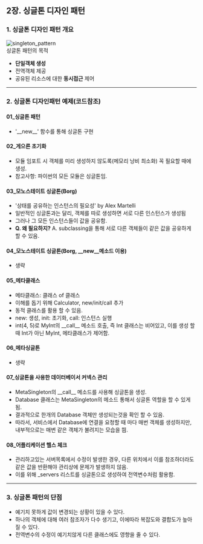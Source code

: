 ## 2장. 싱글톤 디자인 패턴

### 1. 싱글톤 디자인 패턴 개요

![singleton_pattern](https://user-images.githubusercontent.com/81678439/158121596-4cbf435c-f7c5-4349-8b2a-a431af8f8028.png)  
 싱글톤 패턴의 목적

- **단일객체 생성**
- 전역객체 제공
- 공유된 리소스에 대한 **동시접근** 제어

---

### 2. 싱글톤 디자인패턴 예제(코드참조)

#### 01\_싱글톤 패턴

- '\_\_new\_\_' 함수를 통해 싱글톤 구현

#### 02\_게으른 초기화

- 모듈 임포트 시 객체를 미리 생성하지 않도록(메모리 낭비 최소화) 꼭 필요할 때에 생성.
- 참고사항: 파이썬의 모든 모듈은 싱글톤임.

#### 03\_모노스테이트 싱글톤(Borg)

- '상태를 공유하는 인스턴스의 필요성' by Alex Martelli
- 일반적인 싱글톤과는 달리, 객체를 따로 생성하면 서로 다른 인스턴스가 생성됨
- 그러나 그 모든 인스턴스들이 값을 공유함.
- **Q. 왜 필요하지?** A. subclassing을 통해 서로 다른 객체들이 같은 값을 공유하게 할 수 있음.

#### 04\_모노스테이트 싱글톤(Borg, \_\_new\_\_메소드 이용)

- 생략

#### 05\_메타클래스

- 메타클래스: 클래스 of 클래스
- 이해를 돕기 위해 Calculator, new/init/call 추가
- 동적 클래스를 활용 할 수 있음.
- new: 생성, init: 초기화, call: 인스턴스 실행
- int(4, 5)로 MyInt의 \_\_call\_\_ 메소드 호출, 즉 Int 클래스는 비어있고, 이를 생성 할 때 Int가 아닌 MyInt, 메타클래스가 제어함.

#### 06\_메타싱글톤

- 생략

#### 07\_싱글톤을 사용한 데이터베이서 커넥스 관리

- MetaSingleton의 \_\_call\_\_ 메소드를 사용해 싱글톤을 생성.
- Database 클래스는 MetaSingleton의 메소드 통해서 싱글톤 역할을 할 수 있게 됨.
- 결과적으로 한개의 Database 객체만 생성되는것을 확인 할 수 있음.
- 따라서, 서비스에서 Database에 연결을 요청할 때 마다 매번 객체를 생성하지만, 내부적으로는 매번 같은 객체가 불려지는 모습을 띔.

#### 08\_어플리케이션 헬스 체크

- 관리하고있는 서버목록에서 수정이 발생한 경우, 다른 위치에서 이를 참조하더라도 같은 값을 반환해야 관리상에 문제가 발생하지 않음.
- 이를 위해 \_servers 리스트를 싱글톤으로 생성하여 전역변수처럼 활용함.

---

### 3. 싱글톤 패턴의 단점

- 예기치 못하게 값이 변경되는 상황이 있을 수 있다.
- 하나의 객체에 대해 여러 참조자가 다수 생기고, 이에따라 복잡도와 결합도가 높아질 수 있다.
- 전역변수의 수정이 예기치않게 다른 클래스에도 영향을 줄 수 있다.

